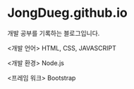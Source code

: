 # JongDueg.github.io
개발 공부를 기록하는 블로그입니다.

<개발 언어>
HTML, CSS, JAVASCRIPT

<개발 환경>
Node.js

<프레임 워크>
Bootstrap

